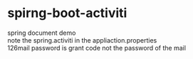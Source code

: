 # spirng-boot-activiti
spring document demo  
note the spring.activiti in the appliaction.properties  
126mail password is grant code not the password of the mail  
